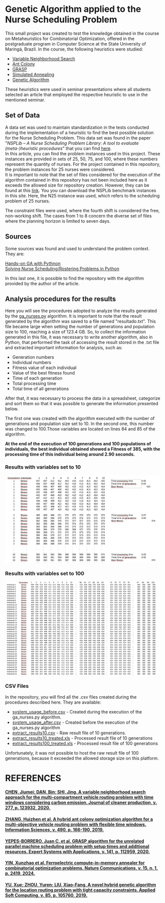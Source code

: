# Genetic Algorithm applied to the Nurse Scheduling Problem

This small project was created to test the knowledge obtained in the course on Metaheuristics for Combinatorial Optimization, offered in the postgraduate program in Computer Science at the State University of Maringá, Brazil.
In the course, the following heuristics were studied:

* [Variable Neighborhood Search](#chen-jiumei-dan-bin-shi-jing-a-variable-neighborhood-search-approach-for-the-multi-compartment-vehicle-routing-problem-with-time-windows-considering-carbon-emission-journal-of-cleaner-production-v-277-p-123932-2020)
* [Ant Colony](#zhang-huizhen-et-al-a-hybrid-ant-colony-optimization-algorithm-for-a-multi-objective-vehicle-routing-problem-with-flexible-time-windows-information-sciences-v-490-p-166-190-2019)
* [GRASP](#yepes-borrero-juan-c-et-al-grasp-algorithm-for-the-unrelated-parallel-machine-scheduling-problem-with-setup-times-and-additional-resources-expert-systems-with-applications-v-141-p-112959-2020)
* [Simulated Annealing](#yin-xunzhao-et-al-ferroelectric-compute-in-memory-annealer-for-combinatorial-optimization-problems-nature-communications-v-15-n-1-p-2419-2024)
* [Genetic Algorithm](#yu-xue-zhou-yuren-liu-xiao-fang-a-novel-hybrid-genetic-algorithm-for-the-location-routing-problem-with-tight-capacity-constraints-applied-soft-computing-v-85-p-105760-2019)


These heuristics were used in seminar presentations where all students selected an article that employed the respective heuristic to use in the mentioned seminar.


## Set of Data

A data set was used to maintain standardization in the tests conducted during the implementation of a heuristic to find the best possible solution for the Nurse Scheduling Problem. This data set was found in the paper "*NSPLib – A Nurse Scheduling Problem Library: A tool to evaluate (meta-)heuristic procedures*" that you can find [here](https://www.projectmanagement.ugent.be/sites/default/files/files/nsp/PaperNSPLib.pdf).  
In this article, you can find the problem instances used in this project. These instances are provided in sets of 25, 50, 75, and 100, where these numbers represent the quantity of nurses. For the project contained in this repository, the problem instances for 25 nurses were considered.  
It is important to note that the set of files considered for the execution of the algorithm contained in this repository has not been included here as it exceeds the allowed size for repository creation. However, they can be found at this [link](https://www.projectmanagement.ugent.be/research/personnel_scheduling/nsp). You you can download the NSPLib benchmark instances in this site. 
Here, the N25 instance was used, which refers to the scheduling problem of 25 nurses.  

The constraint files were used, where the fourth shift is considered the free, non-working shift. The cases from 1 to 8 concern the diverse set of files where the planning horizon is limited to seven days.

## Sources

Some sources was found and used to understand the problem context. They are:

[Hands-on GA with Pythnon](https://github.com/PacktPublishing/Hands-On-Genetic-Algorithms-with-Python/blob/master/Chapter05/02-solve-nurses.py)  
[Solving Nurse Scheduling/Rostering Problems in Python](https://medium.com/@muafirathasnikt/solving-nurse-scheduling-rostering-problems-in-python-d44acc3ed74f)  

In this last one, it is possible to find the repository with the algorithm provided by the author of the article.


## Analysis procedures for the results

Here you will see the procedures adopted to analyze the results generated by the [ga_nurses.py](https://github.com/leonardossrocha/ga-nsp/blob/master/ga_nurses.py) algorithm. It is important to note that the result generated by the algorithm was saved to a file named "resultado.txt". This file became large when setting the number of generations and population size to 100, reaching a size of 123.4 GB. So, to collect the information generated in this file, it was necessary to write another algorithm, also in Python, that performed the task of accessing the result stored in the .txt file and extracted important information for analysis, such as:

* Generation numbers
* Individual numbers
* Fitness value of each individual
* Value of the best fitness found
* Time of each generation
* Total processing time
* Total time of all generations

After that, it was necessary to process the data in a spreadsheet, categorize and sort them so that it was possible to generate the information presented below.

The first one was created with the algorithm executed with the number of generations and population size set to 10. In the second one, this number was changed to 100.Those variables are located on lines 84 and 85 of the algorithm.

**At the end of the execution of 100 generations and 100 populations of individuals, the best individual obtained showed a Fitness of 385, with the processing time of this individual being around 2.90 seconds.**


### Results with variables set to 10

![results With 10](images/Partial_results_10generations.png)


### Results with variables set to 100

![results With 100](images/Partial_results_100generations.png)


### CSV Files

In the repository, you will find all the .csv files created during the procedures described here. They are available:

* [system_usage_before.csv](https://github.com/leonardossrocha/ga-nsp/blob/master/csv_files/system_usage_before.csv) - Created during the execution of the ga_nurses.py algorithm.
* [system_usage_after.csv](https://github.com/leonardossrocha/ga-nsp/blob/master/csv_files/system_usage_after.csv) -  Created before the execution of the ga_nurses.py algorithm
* [extract_results10.csv](https://github.com/leonardossrocha/ga-nsp/blob/master/csv_files/extract_results10.csv) - Raw result file of 10 generations.
* [extract_results10_treated.xls](https://github.com/leonardossrocha/ga-nsp/blob/master/csv_files/extract_results10_treated.xls) - Processed result file of 10 generations
* [extract_results100_treated.xls](https://github.com/leonardossrocha/ga-nsp/blob/master/csv_files/extract_results100_treated.xls) - Processed result file of 100 generations

Unfortunately, it was not possible to host the raw result file of 100 generations, because it exceeded the allowed storage size on this platform.


# REFERENCES

#### [CHEN, Jiumei; DAN, Bin; SHI, Jing. A variable neighborhood search approach for the multi-compartment vehicle routing problem with time windows considering carbon emission. Journal of cleaner production, v. 277, p. 123932, 2020.](https://www.sciencedirect.com/science/article/abs/pii/S0959652620339779)

#### [ZHANG, Huizhen et al. A hybrid ant colony optimization algorithm for a multi-objective vehicle routing problem with flexible time windows. Information Sciences, v. 490, p. 166-190, 2019.](https://www.sciencedirect.com/science/article/abs/pii/S002002551632120X)

#### [YEPES-BORRERO, Juan C. et al. GRASP algorithm for the unrelated parallel machine scheduling problem with setup times and additional resources. Expert Systems with Applications, v. 141, p. 112959, 2020.](https://www.sciencedirect.com/science/article/abs/pii/S0957417419306773)

#### [YIN, Xunzhao et al. Ferroelectric compute-in-memory annealer for combinatorial optimization problems. Nature Communications, v. 15, n. 1, p. 2419, 2024.](https://www.nature.com/articles/s41467-024-46640-x)

#### [YU, Xue; ZHOU, Yuren; LIU, Xiao-Fang. A novel hybrid genetic algorithm for the location routing problem with tight capacity constraints. Applied Soft Computing, v. 85, p. 105760, 2019.](https://www.sciencedirect.com/science/article/abs/pii/S1568494619305411)


